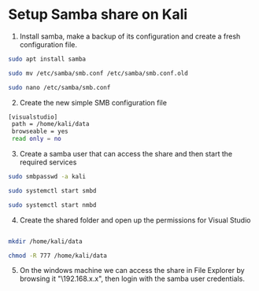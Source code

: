 # Setup Samba share on Kali

1. Install samba, make a backup of its configuration and create a fresh configuration file.

```bash
sudo apt install samba

sudo mv /etc/samba/smb.conf /etc/samba/smb.conf.old

sudo nano /etc/samba/smb.conf
```

2. Create the new simple SMB configuration file

```bash
[visualstudio]
 path = /home/kali/data
 browseable = yes
 read only = no
```

3. Create a samba user that can access the share and then start the required services

```bash
sudo smbpasswd -a kali

sudo systemctl start smbd

sudo systemctl start nmbd

```

4. Create the shared folder and open up the permissions for Visual Studio

```bash

mkdir /home/kali/data

chmod -R 777 /home/kali/data

```

5. On the windows machine we can access the share in File Explorer by browsing it "\\192.168.x.x", then login with the samba user credentials.